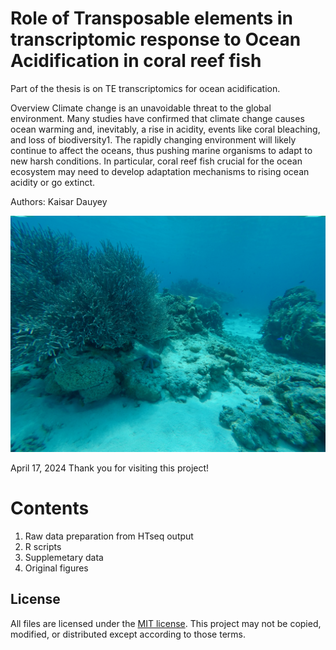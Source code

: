 # Role of Transposable elements in transcriptomic response to Ocean Acidification in coral reef fish
Part of the thesis is on TE transcriptomics for ocean acidification.

Overview
Climate change is an unavoidable threat to the global environment.
 Many studies have confirmed that climate change causes ocean warming and, inevitably, a rise in acidity, events like coral bleaching, and loss of biodiversity1. The rapidly changing environment will likely continue to affect the oceans, thus pushing marine organisms to adapt to new harsh conditions. In particular, coral reef fish crucial for the ocean ecosystem may need to develop adaptation mechanisms to rising ocean acidity or go extinct.
 
Authors:
Kaisar Dauyey 

![Coral reef snapshot at the Aka island, Kerama National Park](images/coral-aka-kame.png)


April 17, 2024
Thank you for visiting this project!

# Contents

1. Raw data preparation from HTseq output
2. R scripts
3. Supplemetary data
4. Original figures


## License
All files are licensed under the [MIT license](http://opensource.org/licenses/MIT). This project may not be copied, modified, or distributed except according to those terms.

